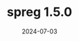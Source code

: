 ---
title: spreg 1.5.0
date: 2024-07-03
description: spreg 1.5.0 released.
type: news
month: "07.03"
year: "2024"
link: "https://github.com/pysal/spreg/releases/tag/v1.5.0"
---